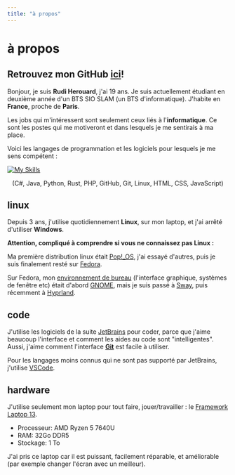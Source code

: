 ```yaml
---
title: "à propos"
---
```


# à propos

## Retrouvez mon GitHub [ici](https://github.com/Rudicito)!

Bonjour, je suis **Rudi Herouard**, j'ai 19 ans. Je suis actuellement étudiant en deuxième année d'un BTS SIO SLAM (un BTS d'informatique). J'habite en **France**, proche de **Paris**.

Les jobs qui m'intéressent sont seulement ceux liés à l'**informatique**. Ce sont les postes qui me motiveront et dans lesquels je me sentirais à ma place.

Voici les langages de programmation et les logiciels pour lesquels je me sens compétent :

[![My Skills](https://skillicons.dev/icons?i=cs,java,py,rust,php,github,git,linux,html,css,js&perline=8)](https://skillicons.dev)

<p style="text-align:center">
    (C#, Java, Python, Rust, PHP, GitHub, Git, Linux, HTML, CSS, JavaScript)
</p>

## linux
Depuis 3 ans, j'utilise quotidiennement **Linux**, sur mon laptop, et j'ai arrêté d'utiliser **Windows**.

**Attention, compliqué à comprendre si vous ne connaissez pas Linux :**

Ma première distribution linux était [Pop!_OS](https://system76.com/pop/), j'ai essayé d'autres, puis je suis finalement resté sur [Fedora](https://fedoraproject.org/).

Sur Fedora, mon [environnement de bureau](https://fr.wikipedia.org/wiki/Environnement_de_bureau) (l'interface graphique, systèmes de fenêtre etc) était d'abord [GNOME](https://www.gnome.org/), mais je suis passé à [Sway](https://swaywm.org/), puis récemment à [Hyprland](https://hypr.land/).

## code
J'utilise les logiciels de la suite [JetBrains](https://www.jetbrains.com/) pour coder, parce que j'aime beaucoup l'interface et comment les aides au code sont "intelligentes". Aussi, j'aime comment l'interface **[Git](https://git-scm.com/)** est facile à utiliser.

Pour les langages moins connus qui ne sont pas supporté par JetBrains, j'utilise [VSCode](https://code.visualstudio.com/).

## hardware
J'utilise seulement mon laptop pour tout faire, jouer/travailler : le [Framework Laptop 13](https://frame.work/laptop13).
- Processeur: AMD Ryzen 5 7640U
- RAM: 32Go DDR5
- Stockage: 1 To

J'ai pris ce laptop car il est puissant, facilement réparable, et améliorable (par exemple changer l'écran avec un meilleur).